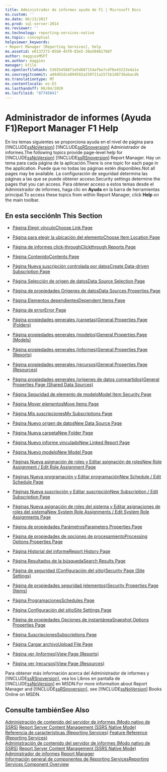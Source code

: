 ```yaml
---
title: Administrador de informes ayuda de F1 | Microsoft Docs
ms.custom: ''
ms.date: 06/13/2017
ms.prod: sql-server-2014
ms.reviewer: ''
ms.technology: reporting-services-native
ms.topic: conceptual
helpviewer_keywords:
- Report Manager [Reporting Services], help
ms.assetid: e0137273-85b8-45f0-83e5-38a50481768f
author: maggiesMSFT
ms.author: maggies
manager: kfile
ms.openlocfilehash: 536554588f1e5d687154afbe7cdf6e43223e4a1e
ms.sourcegitcommit: ad4d92dce894592a259721a1571b1d8736abacdb
ms.translationtype: MT
ms.contentlocale: es-ES
ms.lasthandoff: 08/04/2020
ms.locfileid: "87745041"
---
```

# <a name="report-manager-f1-help"></a><span data-ttu-id="26cbe-102">Administrador de informes (Ayuda F1)</span><span class="sxs-lookup"><span data-stu-id="26cbe-102">Report Manager F1 Help</span></span>
  <span data-ttu-id="26cbe-103">En los temas siguientes se proporciona ayuda en el nivel de página para [!INCLUDE[ssNoVersion](../includes/ssnoversion-md.md)] [!INCLUDE[ssRSnoversion](../includes/ssrsnoversion-md.md)] Administrador de informes.</span><span class="sxs-lookup"><span data-stu-id="26cbe-103">The following topics provide page-level help for [!INCLUDE[ssNoVersion](../includes/ssnoversion-md.md)] [!INCLUDE[ssRSnoversion](../includes/ssrsnoversion-md.md)] Report Manager.</span></span> <span data-ttu-id="26cbe-104">Hay un tema para cada página de la aplicación.</span><span class="sxs-lookup"><span data-stu-id="26cbe-104">There is one topic for each page in the application.</span></span> <span data-ttu-id="26cbe-105">Puede que no todas las páginas estén disponibles.</span><span class="sxs-lookup"><span data-stu-id="26cbe-105">Not all pages may be available.</span></span> <span data-ttu-id="26cbe-106">La configuración de seguridad determina las páginas a las que se puede obtener acceso.</span><span class="sxs-lookup"><span data-stu-id="26cbe-106">Security settings determine the pages that you can access.</span></span> <span data-ttu-id="26cbe-107">Para obtener acceso a estos temas desde el Administrador de informes, haga clic en **Ayuda** en la barra de herramientas principal.</span><span class="sxs-lookup"><span data-stu-id="26cbe-107">To access these topics from within Report Manager, click **Help** on the main toolbar.</span></span>  
  
## <a name="in-this-section"></a><span data-ttu-id="26cbe-108">En esta sección</span><span class="sxs-lookup"><span data-stu-id="26cbe-108">In This Section</span></span>  
  
-   [<span data-ttu-id="26cbe-109">Página Elegir vínculo</span><span class="sxs-lookup"><span data-stu-id="26cbe-109">Choose Link Page</span></span>](../../2014/reporting-services/choose-link-page-report-manager.md)  
  
-   [<span data-ttu-id="26cbe-110">Página para elegir la ubicación del elemento</span><span class="sxs-lookup"><span data-stu-id="26cbe-110">Choose Item Location Page</span></span>](../../2014/reporting-services/choose-item-location-page-report-manager.md)  
  
-   [<span data-ttu-id="26cbe-111">Página de informes click-through</span><span class="sxs-lookup"><span data-stu-id="26cbe-111">Clickthrough Reports Page</span></span>](../../2014/reporting-services/clickthrough-reports-page-report-manager.md)  
  
-   [<span data-ttu-id="26cbe-112">Página Contenido</span><span class="sxs-lookup"><span data-stu-id="26cbe-112">Contents Page</span></span>](../../2014/reporting-services/contents-page-report-manager.md)  
  
-   [<span data-ttu-id="26cbe-113">Página Nueva suscripción controlada por datos</span><span class="sxs-lookup"><span data-stu-id="26cbe-113">Create Data-driven Subscription Page</span></span>](../../2014/reporting-services/create-data-driven-subscription-page-report-manager.md)  
  
-   [<span data-ttu-id="26cbe-114">Página Selección de origen de datos</span><span class="sxs-lookup"><span data-stu-id="26cbe-114">Data Source Selection Page</span></span>](../../2014/reporting-services/data-source-selection-page-report-manager.md)  
  
-   [<span data-ttu-id="26cbe-115">Página de propiedades Orígenes de datos</span><span class="sxs-lookup"><span data-stu-id="26cbe-115">Data Sources Properties Page</span></span>](../../2014/reporting-services/data-sources-properties-page-report-manager.md)  
  
-   [<span data-ttu-id="26cbe-116">Página Elementos dependientes</span><span class="sxs-lookup"><span data-stu-id="26cbe-116">Dependent Items Page</span></span>](../../2014/reporting-services/dependent-items-page-report-manager.md)  
  
-   [<span data-ttu-id="26cbe-117">Página de error</span><span class="sxs-lookup"><span data-stu-id="26cbe-117">Error Page</span></span>](../../2014/reporting-services/error-page-report-manager.md)  
  
-   [<span data-ttu-id="26cbe-118">Página propiedades generales (carpetas)</span><span class="sxs-lookup"><span data-stu-id="26cbe-118">General Properties Page (Folders)</span></span>](../../2014/reporting-services/general-properties-page-folders-report-manager.md)  
  
-   [<span data-ttu-id="26cbe-119">Página propiedades generales (modelos)</span><span class="sxs-lookup"><span data-stu-id="26cbe-119">General Properties Page (Models)</span></span>](../../2014/reporting-services/general-properties-page-models-report-manager.md)  
  
-   [<span data-ttu-id="26cbe-120">Página propiedades generales (informes)</span><span class="sxs-lookup"><span data-stu-id="26cbe-120">General Properties Page (Reports)</span></span>](../../2014/reporting-services/general-properties-page-reports-report-manager.md)  
  
-   [<span data-ttu-id="26cbe-121">Página propiedades generales (recursos)</span><span class="sxs-lookup"><span data-stu-id="26cbe-121">General Properties Page (Resources)</span></span>](../../2014/reporting-services/general-properties-page-resources-report-manager.md)  
  
-   [<span data-ttu-id="26cbe-122">Página propiedades generales (orígenes de datos compartidos)</span><span class="sxs-lookup"><span data-stu-id="26cbe-122">General Properties Page (Shared Data Sources)</span></span>](../../2014/reporting-services/general-properties-page-shared-data-sources-report-manager.md)  
  
-   [<span data-ttu-id="26cbe-123">Página Seguridad de elemento de modelo</span><span class="sxs-lookup"><span data-stu-id="26cbe-123">Model Item Security Page</span></span>](../../2014/reporting-services/model-item-security-page-report-manager.md)  
  
-   [<span data-ttu-id="26cbe-124">Página Mover elementos</span><span class="sxs-lookup"><span data-stu-id="26cbe-124">Move Items Page</span></span>](../../2014/reporting-services/move-items-page-report-manager.md)  
  
-   [<span data-ttu-id="26cbe-125">Página Mis suscripciones</span><span class="sxs-lookup"><span data-stu-id="26cbe-125">My Subscriptions Page</span></span>](../../2014/reporting-services/my-subscriptions-page-report-manager.md)  
  
-   [<span data-ttu-id="26cbe-126">Página Nuevo origen de datos</span><span class="sxs-lookup"><span data-stu-id="26cbe-126">New Data Source Page</span></span>](../../2014/reporting-services/new-data-source-page-report-manager.md)  
  
-   [<span data-ttu-id="26cbe-127">Página Nueva carpeta</span><span class="sxs-lookup"><span data-stu-id="26cbe-127">New Folder Page</span></span>](../../2014/reporting-services/new-folder-page-report-manager.md)  
  
-   [<span data-ttu-id="26cbe-128">Página Nuevo informe vinculado</span><span class="sxs-lookup"><span data-stu-id="26cbe-128">New Linked Report Page</span></span>](../../2014/reporting-services/new-linked-report-page-report-manager.md)  
  
-   [<span data-ttu-id="26cbe-129">Página Nuevo modelo</span><span class="sxs-lookup"><span data-stu-id="26cbe-129">New Model Page</span></span>](../../2014/reporting-services/new-model-page-report-manager.md)  
  
-   [<span data-ttu-id="26cbe-130">Páginas Nueva asignación de roles y Editar asignación de roles</span><span class="sxs-lookup"><span data-stu-id="26cbe-130">New Role Assignment / Edit Role Assignment Page</span></span>](../../2014/reporting-services/new-role-assignment-edit-role-assignment-page-report-manager.md)  
  
-   [<span data-ttu-id="26cbe-131">Páginas Nueva programación y Editar programación</span><span class="sxs-lookup"><span data-stu-id="26cbe-131">New Schedule / Edit Schedule Page</span></span>](../../2014/reporting-services/new-schedule-edit-schedule-page-report-manager.md)  
  
-   [<span data-ttu-id="26cbe-132">Páginas Nueva suscripción y Editar suscripción</span><span class="sxs-lookup"><span data-stu-id="26cbe-132">New Subscription / Edit Subscription Page</span></span>](../../2014/reporting-services/new-subscription-or-edit-subscription-page-report-manager.md)  
  
-   [<span data-ttu-id="26cbe-133">Páginas Nueva asignación de roles del sistema y Editar asignaciones de roles del sistema</span><span class="sxs-lookup"><span data-stu-id="26cbe-133">New System Role Assignments / Edit System Role Assignments Page</span></span>](../../2014/reporting-services/new-system-role-assignments-edit-system-role-assignments-page-report-manager.md)  
  
-   [<span data-ttu-id="26cbe-134">Página de propiedades Parámetros</span><span class="sxs-lookup"><span data-stu-id="26cbe-134">Parameters Properties Page</span></span>](../../2014/reporting-services/parameters-properties-page-report-manager.md)  
  
-   [<span data-ttu-id="26cbe-135">Página de propiedades de opciones de procesamiento</span><span class="sxs-lookup"><span data-stu-id="26cbe-135">Processing Options Properties Page</span></span>](../../2014/reporting-services/processing-options-properties-page-report-manager.md)  
  
-   [<span data-ttu-id="26cbe-136">Página Historial del informe</span><span class="sxs-lookup"><span data-stu-id="26cbe-136">Report History Page</span></span>](../../2014/reporting-services/report-history-page-report-manager.md)  
  
-   [<span data-ttu-id="26cbe-137">Página Resultados de la búsqueda</span><span class="sxs-lookup"><span data-stu-id="26cbe-137">Search Results Page</span></span>](../../2014/reporting-services/search-page-report-manager.md)  
  
-   [<span data-ttu-id="26cbe-138">Página de seguridad (Configuración del sitio)</span><span class="sxs-lookup"><span data-stu-id="26cbe-138">Security Page (Site Settings)</span></span>](../../2014/reporting-services/security-page-site-settings-report-manager.md)  
  
-   [<span data-ttu-id="26cbe-139">Página de propiedades seguridad (elementos)</span><span class="sxs-lookup"><span data-stu-id="26cbe-139">Security Properties Page (Items)</span></span>](../../2014/reporting-services/security-properties-page-items-report-manager.md)  
  
-   [<span data-ttu-id="26cbe-140">Página Programaciones</span><span class="sxs-lookup"><span data-stu-id="26cbe-140">Schedules Page</span></span>](../../2014/reporting-services/schedules-page-report-manager.md)  
  
-   [<span data-ttu-id="26cbe-141">Página Configuración del sitio</span><span class="sxs-lookup"><span data-stu-id="26cbe-141">Site Settings Page</span></span>](../../2014/reporting-services/site-settings-page-report-manager.md)  
  
-   [<span data-ttu-id="26cbe-142">Página de propiedades Opciones de instantánea</span><span class="sxs-lookup"><span data-stu-id="26cbe-142">Snapshot Options Properties Page</span></span>](../../2014/reporting-services/snapshot-options-properties-page-report-manager.md)  
  
-   [<span data-ttu-id="26cbe-143">Página Suscripciones</span><span class="sxs-lookup"><span data-stu-id="26cbe-143">Subscriptions Page</span></span>](../../2014/reporting-services/subscriptions-page-report-manager.md)  
  
-   [<span data-ttu-id="26cbe-144">Página Cargar archivo</span><span class="sxs-lookup"><span data-stu-id="26cbe-144">Upload File Page</span></span>](../../2014/reporting-services/upload-file-page-report-manager.md)  
  
-   [<span data-ttu-id="26cbe-145">Página ver (informes)</span><span class="sxs-lookup"><span data-stu-id="26cbe-145">View Page (Reports)</span></span>](../../2014/reporting-services/view-page-reports-report-manager.md)  
  
-   [<span data-ttu-id="26cbe-146">Página ver (recursos)</span><span class="sxs-lookup"><span data-stu-id="26cbe-146">View Page (Resources)</span></span>](../../2014/reporting-services/view-page-resources-report-manager.md)  
  
 <span data-ttu-id="26cbe-147">Para obtener más información acerca del Administrador de informes y [!INCLUDE[ssRSnoversion](../includes/ssrsnoversion-md.md)], vea los Libros en pantalla de [!INCLUDE[ssNoVersion](../includes/ssnoversion-md.md)] en MSDN.</span><span class="sxs-lookup"><span data-stu-id="26cbe-147">For more information about Report Manager and [!INCLUDE[ssRSnoversion](../includes/ssrsnoversion-md.md)], see [!INCLUDE[ssNoVersion](../includes/ssnoversion-md.md)] Books Online on MSDN.</span></span>  
  
## <a name="see-also"></a><span data-ttu-id="26cbe-148">Consulte también</span><span class="sxs-lookup"><span data-stu-id="26cbe-148">See Also</span></span>  
 <span data-ttu-id="26cbe-149">[Administración de contenido del servidor de informes &#40;Modo nativo de SSRS&#41;](report-server/report-server-content-management-ssrs-native-mode.md) </span><span class="sxs-lookup"><span data-stu-id="26cbe-149">[Report Server Content Management &#40;SSRS Native Mode&#41;](report-server/report-server-content-management-ssrs-native-mode.md) </span></span>  
 <span data-ttu-id="26cbe-150">[Referencia de características (Reporting Services)](feature-reference-reporting-services.md) </span><span class="sxs-lookup"><span data-stu-id="26cbe-150">[Feature Reference (Reporting Services)](feature-reference-reporting-services.md) </span></span>  
 <span data-ttu-id="26cbe-151">[Administración de contenido del servidor de informes &#40;Modo nativo de SSRS&#41;](report-server/report-server-content-management-ssrs-native-mode.md) </span><span class="sxs-lookup"><span data-stu-id="26cbe-151">[Report Server Content Management &#40;SSRS Native Mode&#41;](report-server/report-server-content-management-ssrs-native-mode.md) </span></span>  
 <span data-ttu-id="26cbe-152">[Administrador de informes](../../2014/reporting-services/report-manager-ssrs-native-mode.md) </span><span class="sxs-lookup"><span data-stu-id="26cbe-152">[Report Manager](../../2014/reporting-services/report-manager-ssrs-native-mode.md) </span></span>  
 [<span data-ttu-id="26cbe-153">Información general de componentes de Reporting Services</span><span class="sxs-lookup"><span data-stu-id="26cbe-153">Reporting Services Component Overview</span></span>](tools/reporting-services-tools.md)  
  
  
